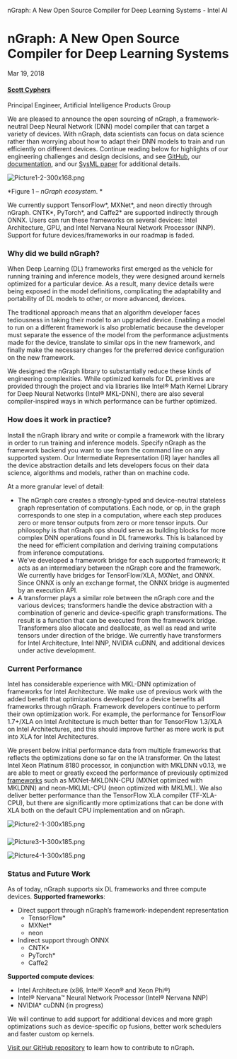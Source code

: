nGraph: A New Open Source Compiler for Deep Learning Systems - Intel AI

# nGraph: A New Open Source Compiler for Deep Learning Systems

Mar 19, 2018

#### [Scott Cyphers](https://ai.intel.com/author/scott-cyphers/)

Principal Engineer, Artificial Intelligence Products Group

We are pleased to announce the open sourcing of nGraph, a framework-neutral Deep Neural Network (DNN) model compiler that can target a variety of devices. With nGraph, data scientists can focus on data science rather than worrying about how to adapt their DNN models to train and run efficiently on different devices. Continue reading below for highlights of our engineering challenges and design decisions, and see [GitHub](https://github.com/NervanaSystems/ngraph), our [documentation](http://ngraph.nervanasys.com/index.html/), and our [SysML paper](https://arxiv.org/abs/1801.08058) for additional details.

![Picture1-2-300x168.png](../_resources/c0fdaf99474ee696e1ed7eef9e295c75.png)

*Figure 1 – *nGraph ecosystem*. *

We currently support TensorFlow*, MXNet*, and neon directly through nGraph. CNTK*, PyTorch*, and Caffe2* are supported indirectly through ONNX. Users can run these frameworks on several devices: Intel Architecture, GPU, and Intel Nervana Neural Network Processor (NNP). Support for future devices/frameworks in our roadmap is faded.

### **Why did we build nGraph?**

When Deep Learning (DL) frameworks first emerged as the vehicle for running training and inference models, they were designed around kernels optimized for a particular device. As a result, many device details were being exposed in the model definitions, complicating the adaptability and portability of DL models to other, or more advanced, devices.

The traditional approach means that an algorithm developer faces tediousness in taking their model to an upgraded device. Enabling a model to run on a different framework is also problematic because the developer must separate the essence of the model from the performance adjustments made for the device, translate to similar ops in the new framework, and finally make the necessary changes for the preferred device configuration on the new framework.

We designed the nGraph library to substantially reduce these kinds of engineering complexities. While optimized kernels for DL primitives are provided through the project and via libraries like Intel® Math Kernel Library for Deep Neural Networks (Intel® MKL-DNN), there are also several compiler-inspired ways in which performance can be further optimized.

### **How does it work in practice?**

Install the nGraph library and write or compile a framework with the library in order to run training and inference models. Specify nGraph as the framework backend you want to use from the command line on any supported system. Our Intermediate Representation (IR) layer handles all the device abstraction details and lets developers focus on their data science, algorithms and models, rather than on machine code.

At a more granular level of detail:

- The nGraph core creates a strongly-typed and device-neutral stateless graph representation of computations. Each node, or op, in the graph corresponds to one step in a computation, where each step produces zero or more tensor outputs from zero or more tensor inputs. Our philosophy is that nGraph ops should serve as building blocks for more complex DNN operations found in DL frameworks. This is balanced by the need for efficient compilation and deriving training computations from inference computations.
- We’ve developed a framework bridge for each supported framework; it acts as an intermediary between the nGraph core and the framework. We currently have bridges for TensorFlow/XLA, MXNet, and ONNX. Since ONNX is only an exchange format, the ONNX bridge is augmented by an execution API.
- A transformer plays a similar role between the nGraph core and the various devices; transformers handle the device abstraction with a combination of generic and device-specific graph transformations. The result is a function that can be executed from the framework bridge. Transformers also allocate and deallocate, as well as read and write tensors under direction of the bridge. We currently have transformers for Intel Architecture, Intel NNP, NVIDIA cuDNN, and additional devices under active development.

### **Current Performance**

Intel has considerable experience with MKL-DNN optimization of frameworks for Intel Architecture. We make use of previous work with the added benefit that optimizations developed for a device benefits all frameworks through nGraph. Framework developers continue to perform their own optimization work. For example, the performance for TensorFlow 1.7+/XLA on Intel Architecture is much better than for TensorFlow 1.3/XLA on Intel Architectures, and this should improve further as more work is put into XLA for Intel Architectures.

We present below initial performance data from multiple frameworks that reflects the optimizations done so far on the IA transformer. On the latest Intel Xeon Platinum 8180 processor, in conjunction with MKLDNN v0.13, we are able to meet or greatly exceed the performance of previously optimized [frameworks](https://ai.intel.com/framework-optimizations/) such as MXNet-MKLDNN-CPU (MXNet optimized with MKLDNN) and neon-MKLML-CPU (neon optimized with MKLML). We also deliver better performance than the TensorFlow XLA compiler (TF-XLA-CPU), but there are significantly more optimizations that can be done with XLA both on the default CPU implementation and on nGraph.

![Picture2-1-300x185.png](../_resources/ca440d9304e93ac3f04f4b56b7a0a768.png)

###

![Picture3-1-300x185.png](../_resources/db1b39f078de216c02c4a9b6fae5774b.png)

![Picture4-1-300x185.png](../_resources/a8148c9fb4d3505bd4ddd3df5f6e26dc.png)

### **Status and Future Work**

As of today, nGraph supports six DL frameworks and three compute devices.
**Supported frameworks**:

- Direct support through nGraph’s framework-independent representation
    - TensorFlow*
    - MXNet*
    - neon
- Indirect support through ONNX
    - CNTK*
    - PyTorch*
    - Caffe2

**Supported compute devices**:

- Intel Architecture (x86, Intel® Xeon® and Xeon Phi®)
- Intel® Nervana™ Neural Network Processor (Intel® Nervana NNP)
- NVIDIA* cuDNN (in progress)

We will continue to add support for additional devices and more graph optimizations such as device-specific op fusions, better work schedulers and faster custom op kernels.

[Visit our GitHub repository](https://github.com/NervanaSystems/ngraph) to learn how to contribute to nGraph.